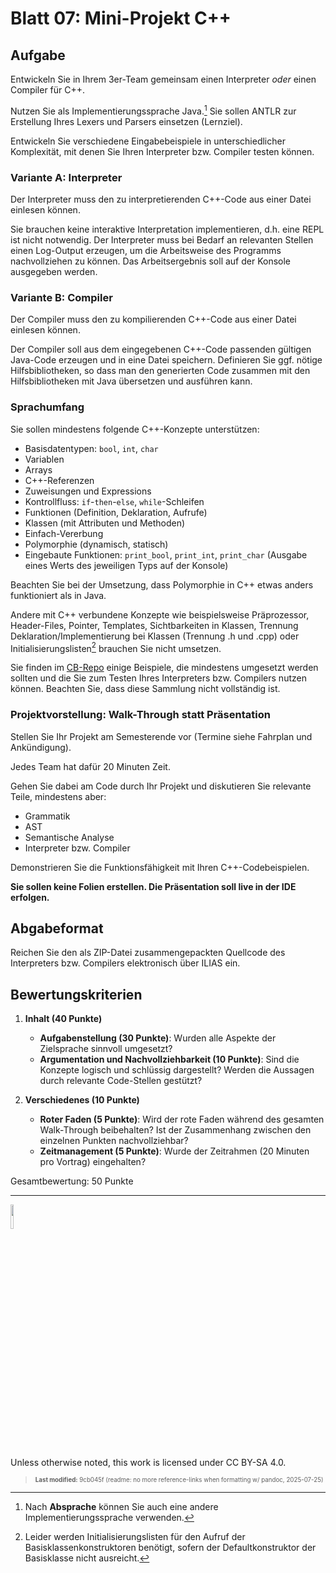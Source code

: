 # Blatt 07: Mini-Projekt C++

## Aufgabe

Entwickeln Sie in Ihrem 3er-Team gemeinsam einen Interpreter *oder*
einen Compiler für C++.

Nutzen Sie als Implementierungssprache Java.[^1] Sie sollen ANTLR zur
Erstellung Ihres Lexers und Parsers einsetzen (Lernziel).

Entwickeln Sie verschiedene Eingabebeispiele in unterschiedlicher
Komplexität, mit denen Sie Ihren Interpreter bzw. Compiler testen
können.

### Variante A: Interpreter

Der Interpreter muss den zu interpretierenden C++-Code aus einer Datei
einlesen können.

Sie brauchen keine interaktive Interpretation implementieren, d.h. eine
REPL ist nicht notwendig. Der Interpreter muss bei Bedarf an relevanten
Stellen einen Log-Output erzeugen, um die Arbeitsweise des Programms
nachvollziehen zu können. Das Arbeitsergebnis soll auf der Konsole
ausgegeben werden.

### Variante B: Compiler

Der Compiler muss den zu kompilierenden C++-Code aus einer Datei
einlesen können.

Der Compiler soll aus dem eingegebenen C++-Code passenden gültigen
Java-Code erzeugen und in eine Datei speichern. Definieren Sie ggf.
nötige Hilfsbibliotheken, so dass man den generierten Code zusammen mit
den Hilfsbibliotheken mit Java übersetzen und ausführen kann.

### Sprachumfang

Sie sollen mindestens folgende C++-Konzepte unterstützen:

- Basisdatentypen: `bool`, `int`, `char`
- Variablen
- Arrays
- C++-Referenzen
- Zuweisungen und Expressions
- Kontrollfluss: `if`-`then`-`else`, `while`-Schleifen
- Funktionen (Definition, Deklaration, Aufrufe)
- Klassen (mit Attributen und Methoden)
- Einfach-Vererbung
- Polymorphie (dynamisch, statisch)
- Eingebaute Funktionen: `print_bool`, `print_int`, `print_char`
  (Ausgabe eines Werts des jeweiligen Typs auf der Konsole)

Beachten Sie bei der Umsetzung, dass Polymorphie in C++ etwas anders
funktioniert als in Java.

Andere mit C++ verbundene Konzepte wie beispielsweise Präprozessor,
Header-Files, Pointer, Templates, Sichtbarkeiten in Klassen, Trennung
Deklaration/Implementierung bei Klassen (Trennung .h und .cpp) oder
Initialisierungslisten[^2] brauchen Sie nicht umsetzen.

Sie finden im
[CB-Repo](https://github.com/Compiler-CampusMinden/CB-Vorlesung-Bachelor/tree/master/homework/src/cpp)
einige Beispiele, die mindestens umgesetzt werden sollten und die Sie
zum Testen Ihres Interpreters bzw. Compilers nutzen können. Beachten
Sie, dass diese Sammlung nicht vollständig ist.

### Projektvorstellung: Walk-Through statt Präsentation

Stellen Sie Ihr Projekt am Semesterende vor (Termine siehe Fahrplan und
Ankündigung).

Jedes Team hat dafür 20 Minuten Zeit.

Gehen Sie dabei am Code durch Ihr Projekt und diskutieren Sie relevante
Teile, mindestens aber:

- Grammatik
- AST
- Semantische Analyse
- Interpreter bzw. Compiler

Demonstrieren Sie die Funktionsfähigkeit mit Ihren C++-Codebeispielen.

**Sie sollen keine Folien erstellen. Die Präsentation soll live in der
IDE erfolgen.**

## Abgabeformat

Reichen Sie den als ZIP-Datei zusammengepackten Quellcode des
Interpreters bzw. Compilers elektronisch über ILIAS ein.

## Bewertungskriterien

1.  **Inhalt (40 Punkte)**

    - **Aufgabenstellung (30 Punkte)**: Wurden alle Aspekte der
      Zielsprache sinnvoll umgesetzt?
    - **Argumentation und Nachvollziehbarkeit (10 Punkte)**: Sind die
      Konzepte logisch und schlüssig dargestellt? Werden die Aussagen
      durch relevante Code-Stellen gestützt?

2.  **Verschiedenes (10 Punkte)**

    - **Roter Faden (5 Punkte)**: Wird der rote Faden während des
      gesamten Walk-Through beibehalten? Ist der Zusammenhang zwischen
      den einzelnen Punkten nachvollziehbar?
    - **Zeitmanagement (5 Punkte)**: Wurde der Zeitrahmen (20 Minuten
      pro Vortrag) eingehalten?

Gesamtbewertung: 50 Punkte

------------------------------------------------------------------------

<img src="https://licensebuttons.net/l/by-sa/4.0/88x31.png" width="10%">

Unless otherwise noted, this work is licensed under CC BY-SA 4.0.

<blockquote><p><sup><sub><strong>Last modified:</strong> 9cb045f (readme: no more reference-links when formatting w/ pandoc, 2025-07-25)<br></sub></sup></p></blockquote>

[^1]: Nach **Absprache** können Sie auch eine andere
    Implementierungssprache verwenden.

[^2]: Leider werden Initialisierungslisten für den Aufruf der
    Basisklassenkonstruktoren benötigt, sofern der Defaultkonstruktor
    der Basisklasse nicht ausreicht.
